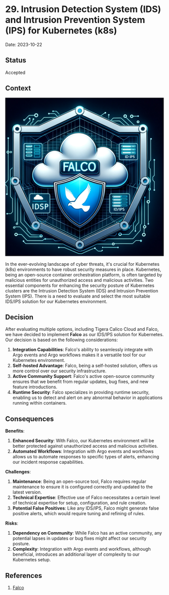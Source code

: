 # 29. Intrusion Detection System (IDS) and Intrusion Prevention System (IPS) for Kubernetes (k8s)

Date: 2023-10-22

## Status

Accepted

## Context

![falco](./proof/ADR-0029/falco.png)

In the ever-evolving landscape of cyber threats, it's crucial for Kubernetes (k8s) environments to have robust security 
measures in place. Kubernetes, being an open-source container orchestration platform, is often targeted by malicious 
entities for unauthorized access and malicious activities. Two essential components for enhancing the security posture of 
Kubernetes clusters are the Intrusion Detection System (IDS) and Intrusion Prevention System (IPS). 
There is a need to evaluate and select the most suitable IDS/IPS solution for our Kubernetes environment.

## Decision

After evaluating multiple options, including Tigera Calico Cloud and Falco, we have decided to implement **Falco** as 
our IDS/IPS solution for Kubernetes. Our decision is based on the following considerations:

1. **Integration Capabilities**: Falco's ability to seamlessly integrate with Argo events and Argo workflows makes it 
    a versatile tool for our Kubernetes environment.
2. **Self-hosted Advantage**: Falco, being a self-hosted solution, offers us more control over our security infrastructure.
3. **Active Community Support**: Falco's active open-source community ensures that we benefit from regular updates, 
    bug fixes, and new feature introductions.
4. **Runtime Security**: Falco specializes in providing runtime security, enabling us to detect and alert on any abnormal 
    behavior in applications running within containers.

## Consequences

**Benefits**:
1. **Enhanced Security**: With Falco, our Kubernetes environment will be better protected against unauthorized access and malicious activities.
2. **Automated Workflows**: Integration with Argo events and workflows allows us to automate responses to specific types 
    of alerts, enhancing our incident response capabilities.

**Challenges**:
1. **Maintenance**: Being an open-source tool, Falco requires regular maintenance to ensure it is configured correctly 
    and updated to the latest version.
2. **Technical Expertise**: Effective use of Falco necessitates a certain level of technical expertise for setup, 
    configuration, and rule creation.
3. **Potential False Positives**: Like any IDS/IPS, Falco might generate false positive alerts, which would require 
    tuning and refining of rules.

**Risks**:
1. **Dependency on Community**: While Falco has an active community, any potential lapses in updates or bug fixes might affect our security posture.
2. **Complexity**: Integration with Argo events and workflows, although beneficial, introduces an additional layer of complexity to our Kubernetes setup.

## References

1. [Falco](https://falco.org/)
